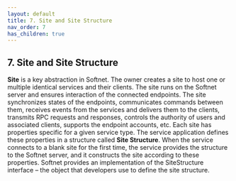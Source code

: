 ```yaml
---
layout: default
title: 7. Site and Site Structure
nav_order: 7
has_children: true
---
```


## 7. Site and Site Structure

**Site** is a key abstraction in Softnet. The owner creates a site to host one or multiple identical services and their clients. The site runs on the Softnet server and ensures interaction of the connected endpoints. The site synchronizes states of the endpoints, communicates commands between them, receives events from the services and delivers them to the clients, transmits RPC requests and responses, controls the authority of users and associated clients, supports the endpoint accounts, etc. Each site has properties specific for a given service type. The service application defines these properties in a structure called **Site Structure**. When the service connects to a blank site for the first time, the service provides the structure to the Softnet server, and it constructs the site according to these properties.
Softnet provides an implementation of the SiteStructure interface – the object that developers use to define the site structure.
